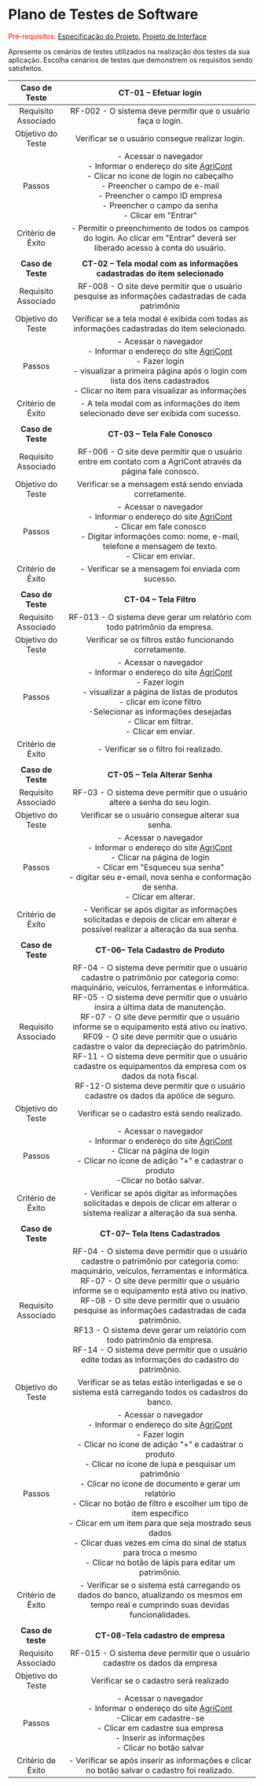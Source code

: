 # Plano de Testes de Software

<span style="color:red">Pré-requisitos: <a href="2-Especificação do Projeto.md"> Especificação do Projeto</a></span>, <a href="3-Projeto de Interface.md"> Projeto de Interface</a>

Apresente os cenários de testes utilizados na realização dos testes da sua aplicação. Escolha cenários de testes que demonstrem os requisitos sendo satisfeitos.


| **Caso de Teste**	| **CT-01 – Efetuar login**	|
|:---:	|:---:	|
|Requisito Associado |  RF-002 - O sistema deve permitir que o usuário faça o login. |
| Objetivo do Teste 	| Verificar se o usuário consegue realizar login. |
| Passos 	| - Acessar o navegador <br> - Informar o endereço do site [AgriCont](https://github.com/ICEI-PUC-Minas-PMV-ADS/pmv-ads-2022-2-e2-proj-int-t5-projeto-agricont) <br> - Clicar no ícone de login no cabeçalho <br> - Preencher o campo de e-mail <br> - Preencher o campo ID empresa <br> - Preencher o campo da senha <br> - Clicar em "Entrar" |
|Critério de Êxito | - Permitir o preenchimento de todos os campos do login. Ao clicar em "Entrar" deverá ser liberado acesso à conta do usuário. |
|   |    | 
| **Caso de Teste** 	| **CT-02 – Tela modal com as informações cadastradas do item selecionado**	|
|Requisito Associado |  RF-008 - O site deve permitir que o usuário pesquise as informações cadastradas de cada patrimônio    |
| Objetivo do Teste 	| Verificar se a tela modal é exibida com todas as informações cadastradas do item selecionado. |
| Passos 	| - Acessar o navegador <br> - Informar o endereço do site [AgriCont](https://github.com/ICEI-PUC-Minas-PMV-ADS/pmv-ads-2022-2-e2-proj-int-t5-projeto-agricont) <br> - Fazer login <br> - visualizar a primeira página após o login com lista dos itens cadastrados <br> - Clicar no item para visualizar as informações  |
|Critério de Êxito | - A tela modal com as informações do item selecionado deve ser exibida com sucesso. |
|   |    | 
| **Caso de Teste** 	| **CT-03 – Tela Fale Conosco**|
|Requisito Associado |  RF-006 - O site deve permitir que o usuário entre em contato com a AgriCont através da página fale conosco.|
| Objetivo do Teste 	| Verificar se a mensagem está sendo enviada corretamente. |
| Passos 	| - Acessar o navegador <br> - Informar o endereço do site [AgriCont](https://github.com/ICEI-PUC-Minas-PMV-ADS/pmv-ads-2022-2-e2-proj-int-t5-projeto-agricont)  <br> - Clicar em fale conosco <br>- Digitar informações como: nome, e-mail, telefone e mensagem de texto. <br> - Clicar em enviar.  |
|Critério de Êxito | - Verificar se a mensagem foi enviada com sucesso. |
|   |    | 
| **Caso de Teste** 	| **CT-04 – Tela Filtro**|
|Requisito Associado |  RF-013 - O sistema deve gerar um relatório com todo patrimônio da empresa.|
| Objetivo do Teste 	| Verificar se os filtros estão funcionando corretamente. |
| Passos 	| - Acessar o navegador <br> - Informar o endereço do site [AgriCont](https://github.com/ICEI-PUC-Minas-PMV-ADS/pmv-ads-2022-2-e2-proj-int-t5-projeto-agricont) <br> - Fazer login <br> - visualizar a  página de listas de produtos<br>- clicar em ícone filtro<br> -Selecionar as informações desejadas<br> - Clicar em filtrar. <br> - Clicar em enviar.  |
|Critério de Êxito | - Verificar se o filtro foi realizado. |
|   |    | 
| **Caso de Teste** 	| **CT-05 – Tela Alterar Senha** |
|Requisito Associado |  RF-03 - O sistema deve permitir que o usuário altere a senha do seu login.|
| Objetivo do Teste 	| Verificar se o usuário consegue alterar sua senha. |
| Passos 	| - Acessar o navegador <br> - Informar o endereço do site [AgriCont](https://github.com/ICEI-PUC-Minas-PMV-ADS/pmv-ads-2022-2-e2-proj-int-t5-projeto-agricont) <br> - Clicar na página de login <br> - Clicar em "Esqueceu sua senha"  <br> - digitar seu e-email, nova senha e conformação de senha. <br> - Clicar em alterar. |
|Critério de Êxito | - Verificar se após digitar as informações solicitadas e depois de clicar em alterar é possível realizar a alteração da sua senha.|
|   |    | 
| **Caso de Teste** 	| **CT-06– Tela Cadastro de Produto** |
|Requisito Associado |  RF-04 - O sistema deve permitir que o usuário cadastre o patrimônio por categoria como: maquinário, veículos, ferramentas e informática. <br>RF-05 - O sistema deve permitir que o usuário insira a última data de manutenção. <br>RF-07 - O site deve permitir que o usuário informe se o equipamento está ativo ou inativo.<br>RF09 - O site deve permitir que o usuário cadastre o valor da depreciação do patrimônio. <br>RF-11 - O sistema deve permitir que o usuário cadastre os equipamentos da empresa com os dados da nota fiscal.  <br>RF-12-O sistema deve permitir que o usuário cadastre os dados da apólice de seguro. |
| Objetivo do Teste 	| Verificar se o cadastro está sendo realizado. |
| Passos 	| - Acessar o navegador <br> - Informar o endereço do site [AgriCont](https://github.com/ICEI-PUC-Minas-PMV-ADS/pmv-ads-2022-2-e2-proj-int-t5-projeto-agricont) <br> - Clicar na página de login <br> - Clicar no ícone de adição "+" e cadastrar o produto <br> -Clicar no botão salvar. |
|Critério de Êxito | - Verificar se após digitar as informações solicitadas e depois de clicar em alterar o sistema realizar a alteração da sua senha.|
|   |    | 
| **Caso de Teste** 	| **CT-07– Tela Itens Cadastrados** |
|Requisito Associado |  RF-04 - O sistema deve permitir que o usuário cadastre o patrimônio por categoria como: maquinário, veículos, ferramentas e informática. <br>RF-07 - O site deve permitir que o usuário informe se o equipamento está ativo ou inativo. <br>RF-08 - O site deve permitir que o usuário pesquise as informações cadastradas de cada patrimônio.<br>RF13 - O sistema deve gerar um relatório com todo patrimônio da empresa. <br>RF-14 - O sistema deve permitir que o usuário edite todas as informações do cadastro do patrimônio.|
| Objetivo do Teste 	| Verificar se as telas estão interligadas e se o sistema está carregando todos os cadastros do banco. |
| Passos 	| - Acessar o navegador <br> - Informar o endereço do site [AgriCont](https://github.com/ICEI-PUC-Minas-PMV-ADS/pmv-ads-2022-2-e2-proj-int-t5-projeto-agricont) <br> - Fazer login <br> - Clicar no ícone de adição "+" e cadastrar o produto <br> - Clicar no ícone de lupa e pesquisar um patrimônio <br> - Clicar no ícone de documento e gerar um relatório <br> - Clicar no botão de filtro e escolher um tipo de item específico <br> - Clicar em um item para que seja mostrado seus dados <br> - Clicar duas vezes em cima do sinal de status para troca o mesmo <br> - Clicar no botão de lápis para editar um patrimônio. |
|Critério de Êxito | - Verificar se o sistema está carregando os dados do banco, atualizando os mesmos em tempo real e cumprindo suas devidas funcionalidades.|
|  |  |
| **Caso de teste**   | **CT-08-Tela cadastro de empresa**|
|Requisito Associado |  RF-015  - O sistema deve permitir que o usuário cadastre os dados da empresa |
| Objetivo do Teste 	| Verificar se o cadastro será realizado |
| Passos 	| - Acessar o navegador <br> - Informar o endereço do site [AgriCont](https://github.com/ICEI-PUC-Minas-PMV-ADS/pmv-ads-2022-2-e2-proj-int-t5-projeto-agricont) <br> -Clicar em cadastre-se <br> - Clicar em cadastre sua empresa <br> - Inserir as informações <br> - Clicar no botão salvar|  
|Critério de Êxito | - Verificar se após inserir as informações e clicar no botão salvar o cadastro foi realizado.|

